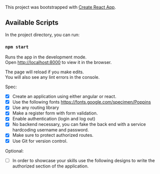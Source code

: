 This project was bootstrapped with [Create React App](https://github.com/facebook/create-react-app).

## Available Scripts

In the project directory, you can run:

### `npm start`

Runs the app in the development mode.<br />
Open [http://localhost:8000](http://localhost:8000) to view it in the browser.

The page will reload if you make edits.<br />
You will also see any lint errors in the console.

Spec:

- [x] Create an application using either angular or react.
- [x] Use the following fonts https://fonts.google.com/specimen/Poppins
- [x] Use any routing library
- [x] Make a register form with form validation.
- [x] Enable authentication (login and log out)
- [x] No backend necessary, you can fake the back end with a service hardcoding username and password.
- [x] Make sure to protect authorized routes.
- [x] Use Git for version control.

Optional:

- [ ] In order to showcase your skills use the following designs to write the authorized section of the application.
